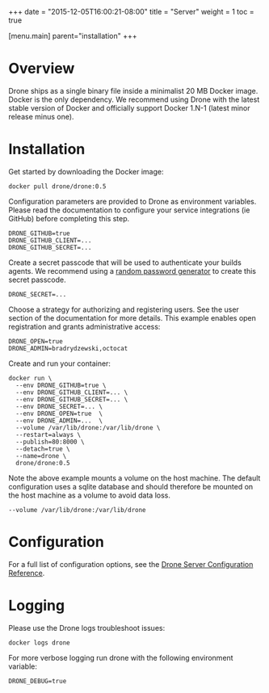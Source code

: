 +++
date = "2015-12-05T16:00:21-08:00"
title = "Server"
weight = 1
toc = true

[menu.main]
	parent="installation"
+++

# Overview

Drone ships as a single binary file inside a minimalist 20 MB Docker image. Docker is the only dependency. We recommend using Drone with the latest stable version of Docker and officially support Docker 1.N-1 (latest minor release minus one).

# Installation

Get started by downloading the Docker image:

```
docker pull drone/drone:0.5
```

Configuration parameters are provided to Drone as environment variables. Please read the documentation to configure your service integrations (ie GitHub) before completing this step.

```
DRONE_GITHUB=true
DRONE_GITHUB_CLIENT=...
DRONE_GITHUB_SECRET=...
```

Create a secret passcode that will be used to authenticate your builds agents. We recommend using a [random password generator](http://correcthorsebatterystaple.net/) to create this secret passcode.

```
DRONE_SECRET=...
```

Choose a strategy for authorizing and registering users. See the user section of the documentation for more details. This example enables open registration and grants administrative access:

```
DRONE_OPEN=true
DRONE_ADMIN=bradrydzewski,octocat
```

Create and run your container:

```
docker run \
  --env DRONE_GITHUB=true \
  --env DRONE_GITHUB_CLIENT=... \
  --env DRONE_GITHUB_SECRET=... \
  --env DRONE_SECRET=... \
  --env DRONE_OPEN=true  \
  --env DRONE_ADMIN=...  \
  --volume /var/lib/drone:/var/lib/drone \
  --restart=always \
  --publish=80:8000 \
  --detach=true \
  --name=drone \
  drone/drone:0.5
```

Note the above example mounts a volume on the host machine. The default configuration uses a sqlite database and should therefore be mounted on the host machine as a volume to avoid data loss.

```
--volume /var/lib/drone:/var/lib/drone
```

# Configuration

For a full list of configuration options, see the [Drone Server Configuration Reference](../reference/configuration/server.md).

# Logging

Please use the Drone logs troubleshoot issues:

```
docker logs drone
```

For more verbose logging run drone with the following environment variable:

```
DRONE_DEBUG=true
```
